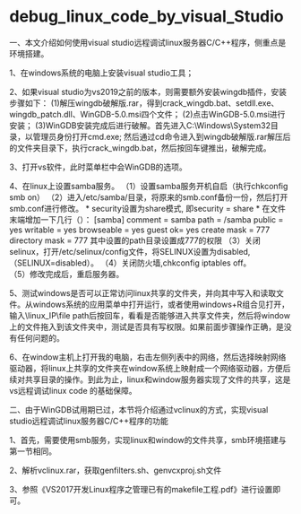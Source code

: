 # debug_linux_code_by_visual_Studio
一、本文介绍如何使用visual studio远程调试linux服务器C/C++程序，侧重点是环境搭建。

1、在windows系统的电脑上安装visual studio工具；

2、如果visual studio为vs2019之前的版本，则需要额外安装wingdb插件，安装步骤如下：
  (1)解压wingdb破解版.rar，得到crack_wingdb.bat、setdll.exe、wingdb_patch.dll、WinGDB-5.0.msi四个文件；
  (2)点击WinGDB-5.0.msi进行安装；
  (3)WinGDB安装完成后进行破解。首先进入C:\Windows\System32目录，以管理员身份打开cmd.exe; 然后通过cd命令进入到wingdb破解版.rar解压后的文件夹目录下，执行crack_wingdb.bat，然后按回车键推出，破解完成。

3、打开vs软件，此时菜单栏中会WinGDB的选项。	 

4、在linux上设置samba服务。
  （1）设置samba服务开机自启（执行chkconfig smb on）
  （2）进入/etc/samba/目录，将原来的smb.conf备份一份，然后打开smb.conf进行修改。
       * security设置为share模式, 即security = share
       * 在文件末端增加一下几行（）：
             [samba]
                comment = samba
                path = /samba
                public = yes
                writable = yes
                browseable = yes
                guest ok= yes
        	create mask = 777
        	directory mask = 777
         其中设置的path目录设置成777的权限
  （3）关闭selinux，打开/etc/selinux/config文件，将SELINUX设置为disabled,（SELINUX=disabled）。
  （4）关闭防火墙,chkconfig iptables off。                      
  （5）修改完成后，重启服务器。
	
5、测试windows是否可以正常访问linux共享的文件夹，并向其中写入和读取文件。从windows系统的应用菜单中打开运行，或者使用windows+R组合见打开，输入\\linux_IP\file path后按回车，看看是否能够进入共享文件夹，然后将window上的文件拖入到该文件夹中，测试是否具有写权限。如果前面步骤操作正确，是没有任何问题的。

6、在window主机上打开我的电脑，右击左侧列表中的网络，然后选择映射网络驱动器，将linux上共享的文件夹在window系统上映射成一个网络驱动器，方便后续对共享目录的操作。到此为止，linux和window服务器实现了文件的共享，这是vs远程调试linux code 的基础保障。

二、由于WinGDB试用期已过，本节将介绍通过vclinux的方式，实现visual studio远程调试linux服务器C/C++程序的功能

1、首先，需要使用smb服务，实现linux和window的文件共享，smb环境搭建与第一节相同。

2、解析vclinux.rar，获取genfilters.sh、genvcxproj.sh文件

3、参照《VS2017开发Linux程序之管理已有的makefile工程.pdf》进行设置即可。
